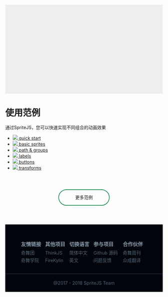 <style>
  @font-face {
    font-family: 'pfang';
    src: url('http://s6.qhres.com/static/dc42fa0ad4e7e042.ttf');
  }
  main {
    display: none;
    font-family: 'pfang';
    font-smoothing: antialiased;
  }
  .app-nav,
  button.sidebar-toggle,
  .sidebar {
    display: none;
  }
  section.content {
    padding: 0;
    left: 0;
  }
  article.markdown-section {
    margin: 0;
    padding: 0;
    max-width: 80000px;
  }
  #features {
    width: 100%;
    padding-bottom: 56.25%;
    background: #eee;
  }
  .markdown-section h1 {
    text-align: center;
    margin-top: 60px;
    font-size: 3rem;
  }
  .markdown-section .info {
    text-align: center;
    font-size: 1.3rem;
    margin: 20px auto 60px;
  }
  .footer {
    background-color: #01040b;
    color: #89a;
    overflow: hidden;
  }
  .footer .ft-info {
    padding: 50px 0 30px;
    display: table;
    margin: auto;
    width: 80%;
    overflow: hidden;
  }
  .footer dt {
    font-weight: bold;
    font-size: 1.0rem;
    margin-bottom:0.3rem;
  }
  .footer dl {
    display: table-cell;
    text-align: left;
    white-space: nowrap;
  }
  .footer dd {
    margin: 0;
    overflow: hidden;
  }
  .footer a {
    line-height: 1.5rem;
    text-decoration: none;
    color: #567;
    font-size: 0.9rem;
    display: block;
  }
  .footer .ft-copy {
    padding: 20px 0;
    border-top: 1px solid #345;
    font-size: 0.9rem;
    color: #567;
    text-align: center;
  }
  #more-demos {
    width: 160px;
    height: 48px;
    border: 2px solid #178C4E;
    border-radius: 100px;
    text-align: center;
    line-height: 48px;
    margin: 60px auto;
    transition: .3s all ease-in-out;
  }
  #more-demos:hover{
    background: #178C4E;
  }
  #more-demos:hover a {
    color: white;
  }

  #more-demos a {
    display: block;
    text-decoration: none;
  }

  article {
    z-index: 99999;
    background: #fff;
  }
</style>

<div class="wrap">
  <div id="features"></div>

  <h1>使用范例</h1>

  <div class="info">通过SpriteJS，您可以快速实现不同组合的动画效果</div>

  <ul class="demos">
    <li>
      <a href="/demo/#">
        <img src="/res/demos/quick_start.png">
        <span>quick start</span>
      </a>
    </li>
    <li>
      <a data-nosearch href="/demo/#basic_sprites">
        <img src="/res/demos/basic_sprites.png">
        <span>basic sprites</span>
      </a>
    </li>
    <li>
      <a data-nosearch href="/demo/#path_groups">
        <img src="/res/demos/textures.png">
        <span>path &amp; groups</span>
      </a>
    </li>
    <li>
      <a data-nosearch href="/demo/#labels">
        <img src="/res/demos/labels.png">
        <span>labels</span>
      </a>
    </li>
    <li>
      <a data-nosearch href="/demo/#buttons">
        <img src="/res/demos/buttons.png">
        <span>buttons</span>
      </index>
    </li>
    <li>
      <a data-nosearch href="/demo/#transforms">
        <img src="/res/demos/transforms.png">
        <span>transforms</span>
      </a>
    </li>
  </ul>

  <div id="more-demos"><a href="/#/zh-cn/examples" target="_blank">更多范例</a></div>

  <div class="footer">
    <div class="ft-info">
      <dl>
        <dt>友情链接</dt>
        <dd>
          <a href="https://75team.com/">奇舞团</a>
          <a href="http://study.qiyun.360.cn/">奇舞学院</a>
        </dd>
      </dl>
      <dl>
        <dt>其他项目</dt>
        <dd>
          <a href="https://thinkjs.org/">ThinkJS</a>
          <a href="https://github.com/75team/firekylin">FireKylin</a>
        </dd>
      </dl>
      <dl>
        <dt>切换语言</dt>
        <dd>
          <a href="#/zh-cn/index">简体中文</a>
          <a href="#/en/index">英文</a>
        </dd>
      </dl>
      <dl>
        <dt>参与项目</dt>
        <dd>
          <a href="https://github.com/spritejs/spritejs">Github 源码</a>
          <a href="https://github.com/spritejs/spritejs/issues">问题反馈</a>
        </dd>
      </dl>
      <dl>
        <dt>合作伙伴</dt>
        <dd>
          <a href="https://weekly.75team.com/">奇舞周刊</a>
          <a href="http://zcfy.cc">众成翻译</a>
        </dd>
      </dl>
    </div>
    <div class="ft-copy">@2017 - 2018 SpriteJS Team</div>
  </div>
</div>

<script src="/js/coverpage.js"></script>
